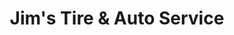 ---
title: "Jim's Tire & Auto Service"
url: /nottingham/jims-tire-and-auto-service/
shop: car repair
---